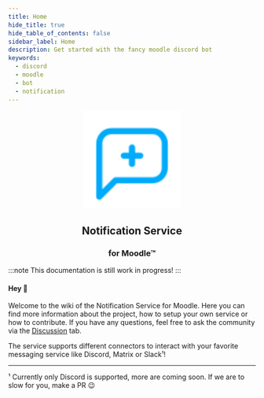 ```yaml
---
title: Home
hide_title: true
hide_table_of_contents: false
sidebar_label: Home
description: Get started with the fancy moodle discord bot
keywords:
  - discord
  - moodle
  - bot
  - notification
---
```

<div align="center">
    <img src="https://raw.githubusercontent.com/tjarbo/discord-moodle-bot/version-2/logo.svg" alt="Mailbox Icon by Bootstrap" width="200"></img>
    <br />
    <h2>Notification Service</h2>
    <h3>for Moodle™</h3>
</div>

:::note
This documentation is still work in progress!
:::

#### Hey 👋

Welcome to the wiki of the Notification Service for Moodle. Here you can find more information about the project, how to setup your own service or how to contribute. If you have any questions, feel free to ask the community via the [Discussion](https://github.com/tjarbo/discord-moodle-bot/discussions) tab.

The service supports different connectors to interact with your favorite messaging service like Discord, Matrix or Slack¹!

---
¹ Currently only Discord is supported, more are coming soon. If we are to slow for you, make a PR 😉 
